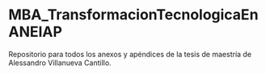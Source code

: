 # MBA_TransformacionTecnologicaEnANEIAP
Repositorio para todos los anexos y apéndices de la tesis de maestría de Alessandro Villanueva Cantillo.
